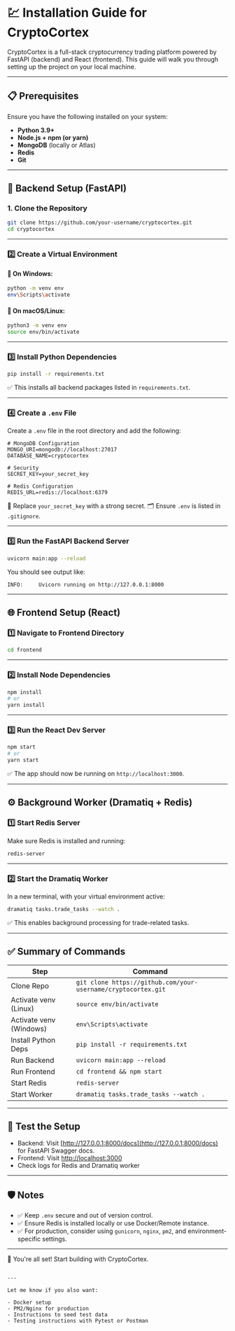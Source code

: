 # 💹 Installation Guide for CryptoCortex

CryptoCortex is a full-stack cryptocurrency trading platform powered by FastAPI (backend) and React (frontend). This guide will walk you through setting up the project on your local machine.

---

## 📋 Prerequisites

Ensure you have the following installed on your system:

- **Python 3.9+**
- **Node.js + npm (or yarn)**
- **MongoDB** (locally or Atlas)
- **Redis**
- **Git**

---

## 🧠 Backend Setup (FastAPI)

### 1. Clone the Repository

```bash
git clone https://github.com/your-username/cryptocortex.git
cd cryptocortex
```

---

### 2️⃣ Create a Virtual Environment

#### 🔸 On Windows:

```bash
python -m venv env
env\Scripts\activate
```

#### 🔸 On macOS/Linux:

```bash
python3 -m venv env
source env/bin/activate
```

---

### 3️⃣ Install Python Dependencies

```bash
pip install -r requirements.txt
```

✅ This installs all backend packages listed in `requirements.txt`.

---

### 4️⃣ Create a `.env` File

Create a `.env` file in the root directory and add the following:

```env
# MongoDB Configuration
MONGO_URI=mongodb://localhost:27017
DATABASE_NAME=cryptocortex

# Security
SECRET_KEY=your_secret_key

# Redis Configuration
REDIS_URL=redis://localhost:6379
```

🔐 Replace `your_secret_key` with a strong secret.
🗂️ Ensure `.env` is listed in `.gitignore`.

---

### 5️⃣ Run the FastAPI Backend Server

```bash
uvicorn main:app --reload
```

You should see output like:

```text
INFO:     Uvicorn running on http://127.0.0.1:8000
```

---

## 🌐 Frontend Setup (React)

### 1️⃣ Navigate to Frontend Directory

```bash
cd frontend
```

---

### 2️⃣ Install Node Dependencies

```bash
npm install
# or
yarn install
```

---

### 3️⃣ Run the React Dev Server

```bash
npm start
# or
yarn start
```

✅ The app should now be running on `http://localhost:3000`.

---

## ⚙️ Background Worker (Dramatiq + Redis)

### 1️⃣ Start Redis Server

Make sure Redis is installed and running:

```bash
redis-server
```

---

### 2️⃣ Start the Dramatiq Worker

In a new terminal, with your virtual environment active:

```bash
dramatiq tasks.trade_tasks --watch .
```

✅ This enables background processing for trade-related tasks.

---

## ✅ Summary of Commands

| Step                    | Command                                                       |
| ----------------------- | ------------------------------------------------------------- |
| Clone Repo              | `git clone https://github.com/your-username/cryptocortex.git` |
| Activate venv (Linux)   | `source env/bin/activate`                                     |
| Activate venv (Windows) | `env\Scripts\activate`                                        |
| Install Python Deps     | `pip install -r requirements.txt`                             |
| Run Backend             | `uvicorn main:app --reload`                                   |
| Run Frontend            | `cd frontend && npm start`                                    |
| Start Redis             | `redis-server`                                                |
| Start Worker            | `dramatiq tasks.trade_tasks --watch .`                        |

---

## 🧪 Test the Setup

* Backend: Visit [http://127.0.0.1:8000/docs](http://127.0.0.1:8000/docs) for FastAPI Swagger docs.
* Frontend: Visit [http://localhost:3000](http://localhost:3000)
* Check logs for Redis and Dramatiq worker

---

## 🛡️ Notes

* ✅ Keep `.env` secure and out of version control.
* ✅ Ensure Redis is installed locally or use Docker/Remote instance.
* ✅ For production, consider using `gunicorn`, `nginx`, `pm2`, and environment-specific settings.

---

🎉 You're all set! Start building with CryptoCortex.

```

---

Let me know if you also want:

- Docker setup  
- PM2/Nginx for production  
- Instructions to seed test data  
- Testing instructions with Pytest or Postman
```
